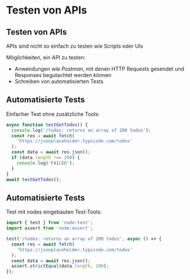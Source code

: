 # Testen von APIs

## Testen von APIs

APIs sind nicht so einfach zu testen wie Scripts oder UIs

Möglichkeiten, ein API zu testen:

- Anwendungen wie _Postman_, mit denen HTTP Requests gesendet und Responses begutachtet werden können
- Schreiben von automatisierten Tests

## Automatisierte Tests

Einfacher Test ohne zusätzliche Tools:

```js
async function testGetTodos() {
  console.log('/todos: returns an array of 200 todos');
  const res = await fetch(
    'https://jsonplaceholder.typicode.com/todos'
  );
  const data = await res.json();
  if (data.length !== 200) {
    console.log('FAILED');
  }
}
await testGetTodos();
```

## Automatisierte Tests

Test mit nodes eingebauten Test-Tools:

```js
import { test } from 'node:test';
import assert from 'node:assert';

test('/todos: returns an array of 200 todos', async () => {
  const res = await fetch(
    'https://jsonplaceholder.typicode.com/todos'
  );
  const data = await res.json();
  assert.strictEqual(data.length, 200);
});
```
